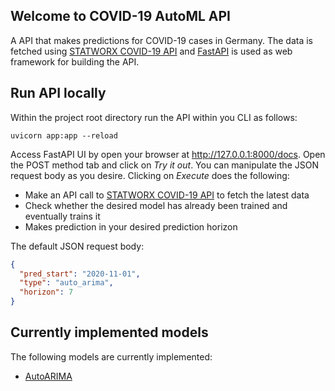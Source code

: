 ## Welcome to COVID-19 AutoML API	

A API that makes predictions for COVID-19 cases in Germany. The data is fetched using [STATWORX COVID-19 API](https://github.com/STATWORX/covid-19-api)
and [FastAPI](https://fastapi.tiangolo.com/) is used as web framework for building the API.

## Run API locally

Within the project root directory run the API within you CLI as follows:

```shell
uvicorn app:app --reload
```

Access FastAPI UI by open your browser at http://127.0.0.1:8000/docs. Open the POST method tab and click on *Try it out*.
You can manipulate the JSON request body as you desire. Clicking on *Execute* does the following:
 
- Make an API call to [STATWORX COVID-19 API](https://github.com/STATWORX/covid-19-api) to fetch the latest data
- Check whether the desired model has already been trained and eventually trains it 
- Makes prediction in your desired prediction horizon

The default JSON request body:
```json
{
  "pred_start": "2020-11-01",
  "type": "auto_arima",
  "horizon": 7
}
```


## Currently implemented models

The following models are currently implemented:

- [AutoARIMA](https://www.sktime.org/en/latest/modules/auto_generated/sktime.forecasting.arima.AutoARIMA.html#sktime.forecasting.arima.AutoARIMA)






